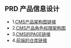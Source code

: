 ## PRD 产品信息设计
- 1.[CMS产品架构图链接](https://raw.githubusercontent.com/dengyingxin/APP_CMS/main/23.png)
- 2.[CMS产品角色权限架构图](https://raw.githubusercontent.com/dengyingxin/APP_CMS/main/%E8%A7%92%E8%89%B2%E6%9D%83%E9%99%90%E6%9E%B6%E6%9E%84%E5%9B%BE.png)
- 3.[CMS的PAGE链接](https://dengyingxin.github.io/APP_CMS/#id=wsrpmr&p=%E5%B0%81%E9%9D%A2&g=1)
- 4.[前端的仓库链接](https://github.com/dengyingxin/APP_Team)
